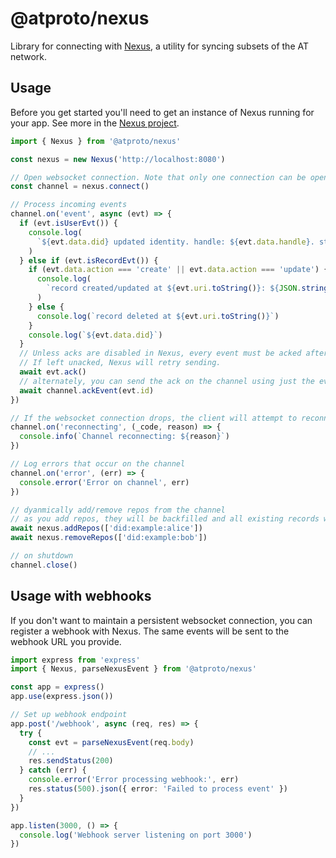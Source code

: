 # @atproto/nexus

Library for connecting with [Nexus](#), a utility for syncing subsets of the AT network.

## Usage

Before you get started you'll need to get an instance of Nexus running for your app. See more in the [Nexus project](#).

```ts
import { Nexus } from '@atproto/nexus'

const nexus = new Nexus('http://localhost:8080')

// Open websocket connection. Note that only one connection can be open at a time.
const channel = nexus.connect()

// Process incoming events
channel.on('event', async (evt) => {
  if (evt.isUserEvt()) {
    console.log(
      `${evt.data.did} updated identity. handle: ${evt.data.handle}. status: ${evt.data.status}`,
    )
  } else if (evt.isRecordEvt()) {
    if (evt.data.action === 'create' || evt.data.action === 'update') {
      console.log(
        `record created/updated at ${evt.uri.toString()}: ${JSON.stringify(evt.data.record)}`,
      )
    } else {
      console.log(`record deleted at ${evt.uri.toString()}`)
    }
    console.log(`${evt.data.did}`)
  }
  // Unless acks are disabled in Nexus, every event must be acked after processing.
  // If left unacked, Nexus will retry sending.
  await evt.ack()
  // alternately, you can send the ack on the channel using just the event id
  await channel.ackEvent(evt.id)
})

// If the websocket connection drops, the client will attempt to reconnect automatically.
channel.on('reconnecting', (_code, reason) => {
  console.info(`Channel reconnecting: ${reason}`)
})

// Log errors that occur on the channel
channel.on('error', (err) => {
  console.error('Error on channel', err)
})

// dyanmically add/remove repos from the channel
// as you add repos, they will be backfilled and all existing records will be sent over the channel
await nexus.addRepos(['did:example:alice'])
await nexus.removeRepos(['did:example:bob'])

// on shutdown
channel.close()
```

## Usage with webhooks
If you don't want to maintain a persistent websocket connection, you can register a webhook with Nexus. The same events will be sent to the webhook URL you provide.

```ts
import express from 'express'
import { Nexus, parseNexusEvent } from '@atproto/nexus'

const app = express()
app.use(express.json())

// Set up webhook endpoint
app.post('/webhook', async (req, res) => {
  try {
    const evt = parseNexusEvent(req.body)
    // ...
    res.sendStatus(200)
  } catch (err) {
    console.error('Error processing webhook:', err)
    res.status(500).json({ error: 'Failed to process event' })
  }
})

app.listen(3000, () => {
  console.log('Webhook server listening on port 3000')
})
```

